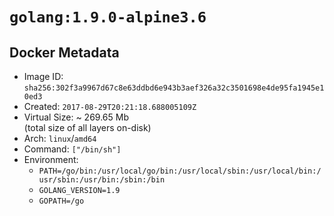 # `golang:1.9.0-alpine3.6`

## Docker Metadata

- Image ID: `sha256:302f3a9967d67c8e63ddbd6e943b3aef326a32c3501698e4de95fa1945e10ed3`
- Created: `2017-08-29T20:21:18.688005109Z`
- Virtual Size: ~ 269.65 Mb  
  (total size of all layers on-disk)
- Arch: `linux`/`amd64`
- Command: `["/bin/sh"]`
- Environment:
  - `PATH=/go/bin:/usr/local/go/bin:/usr/local/sbin:/usr/local/bin:/usr/sbin:/usr/bin:/sbin:/bin`
  - `GOLANG_VERSION=1.9`
  - `GOPATH=/go`
